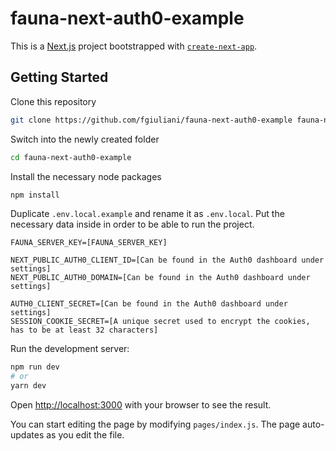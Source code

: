 # fauna-next-auth0-example

This is a [Next.js](https://nextjs.org/) project bootstrapped with [`create-next-app`](https://github.com/zeit/next.js/tree/canary/packages/create-next-app).

## Getting Started

Clone this repository

```bash
git clone https://github.com/fgiuliani/fauna-next-auth0-example fauna-next-auth0-example
```

Switch into the newly created folder

```bash
cd fauna-next-auth0-example
```

Install the necessary node packages

```bash
npm install
```

Duplicate `.env.local.example` and rename it as `.env.local`. Put the necessary data inside in order to be able to run the project.

```
FAUNA_SERVER_KEY=[FAUNA_SERVER_KEY]

NEXT_PUBLIC_AUTH0_CLIENT_ID=[Can be found in the Auth0 dashboard under settings]
NEXT_PUBLIC_AUTH0_DOMAIN=[Can be found in the Auth0 dashboard under settings]

AUTH0_CLIENT_SECRET=[Can be found in the Auth0 dashboard under settings]
SESSION_COOKIE_SECRET=[A unique secret used to encrypt the cookies, has to be at least 32 characters]
```

Run the development server:

```bash
npm run dev
# or
yarn dev
```

Open [http://localhost:3000](http://localhost:3000) with your browser to see the result.

You can start editing the page by modifying `pages/index.js`. The page auto-updates as you edit the file.
